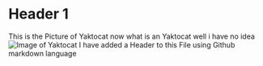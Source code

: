 # Header 1
This is the Picture of Yaktocat now what is an Yaktocat well i have no idea
![Image of Yaktocat](https://octodex.github.com/images/yaktocat.png)
I have added a Header to this File using Github markdown language
